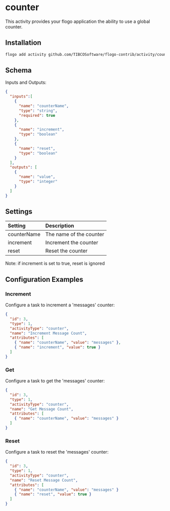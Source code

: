 # counter
This activity provides your flogo application the ability to use a global counter.


## Installation

```bash
flogo add activity github.com/TIBCOSoftware/flogo-contrib/activity/counter
```

## Schema
Inputs and Outputs:

```json
{
  "inputs":[
    {
      "name": "counterName",
      "type": "string",
      "required": true
    },
    {
      "name": "increment",
      "type": "boolean"
    },
    {
      "name": "reset",
      "type": "boolean"
    }
  ],
  "outputs": [
    {
      "name": "value",
      "type": "integer"
    }
  ]
}
```
## Settings
| Setting     | Description    |
|:------------|:---------------|
| counterName | The name of the counter |         
| increment   | Increment the counter |
| reset       | Reset the counter |
Note: if increment is set to true, reset is ignored
## Configuration Examples
### Increment
Configure a task to increment a 'messages' counter:

```json
{
  "id": 3,
  "type": 1,
  "activityType": "counter",
  "name": "Increment Message Count",
  "attributes": [
    { "name": "counterName", "value": "messages" },
    { "name": "increment", "value": true }
  ]
}
```
### Get
Configure a task to get the 'messages' counter:

```json
{
  "id": 3,
  "type": 1,
  "activityType": "counter",
  "name": "Get Message Count",
  "attributes": [
    { "name": "counterName", "value": "messages" }
  ]
}
```
### Reset
Configure a task to reset the 'messages' counter:

```json
{
  "id": 3,
  "type": 1,
  "activityType": "counter",
  "name": "Reset Message Count",
  "attributes": [
    { "name": "counterName", "value": "messages" }
    { "name": "reset", "value": true }
  ]
}
```
